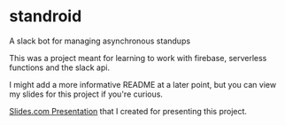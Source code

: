 # standroid
A slack bot for managing asynchronous standups

This was a project meant for learning to work with firebase, serverless functions and the slack api.

I might add a more informative README at a later point, but you can view my slides for this project if you're curious.

[Slides.com Presentation](https://slides.com/lukaskurz/deck) that I created for presenting this project.
